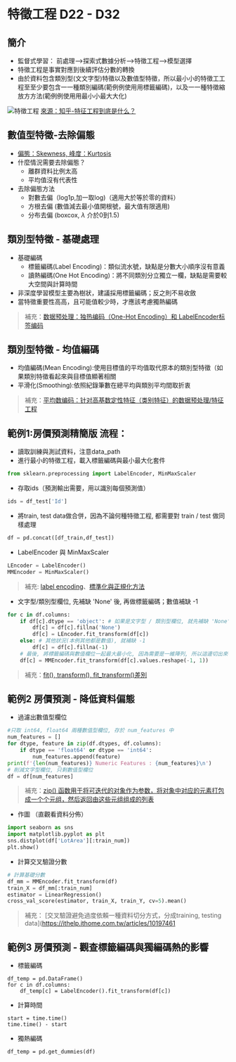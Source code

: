 # 特徵工程 D22 - D32

## 簡介
* 監督式學習：
  前處理-->探索式數據分析-->特徵工程-->模型選擇
* 特徵工程是事實對應到後續評估分數的轉換
* 由於資料包含類別型(⽂文字型)特徵以及數值型特徵，所以最⼩小的特徵⼯工程⾄至少要包含⼀一種類別編碼(範例例使⽤用標籤編碼)，以及⼀一種特徵縮放⽅方法(範例例使⽤用最⼩小最⼤大化)

![特徵工程](https://pic2.zhimg.com/80/20e4522e6104ad71fc543cc21f402b36_720w.jpg)
[來源：知乎-特征工程到底是什么？](https://www.zhihu.com/question/29316149)

## 數值型特徵-去除偏態
* [偏態：Skewness, 峰度：Kurtosis](https://blog.csdn.net/u013555719/article/details/78530879)
* 什麼情況需要去除偏態？
  * 離群資料比例太高
  * 平均值沒有代表性
* 去除偏態方法
  * 對數去偏（log1p,加一取log)（適用大於等於零的資料）
  * 方根去偏 (數值減去最小值開根號，最大值有限適用)
  * 分布去偏 (boxcox, $\lambda$ 介於0到1.5)

## 類別型特徵 - 基礎處理
* 基礎編碼
  * 標籤編碼(Label Encoding)：類似流水號，缺點是分數大小順序沒有意義
  * 讀熱編碼(One Hot Encoding)：將不同類別分立獨立一欄，缺點是需要較大空間與計算時間
* 非深度學習模型主要為樹狀，建議採用標籤編碼；反之則不易收斂
* 當特徵重要性⾼高，且可能值較少時，才應該考慮獨熱編碼
> 補充：[数据预处理：独热编码（One-Hot Encoding）和 LabelEncoder标签编码](https://www.twblogs.net/a/5baab6e32b7177781a0e6859/zh-cn/)

## 類別型特徵 - 均值編碼
* 均值編碼(Mean Encoding):使用目標值的平均值取代原本的類別型特徵（如果類別特徵看起來與目標值顯著相關
* 平滑化(Smoothing):依照紀錄筆數在總平均與類別平均間取折衷
> 補充：[平均数编码：针对高基数定性特征（类别特征）的数据预处理/特征工程](https://zhuanlan.zhihu.com/p/26308272)



## 範例1:房價預測精簡版 流程：
* 讀取訓練與測試資料，注意data_path
* 進行最小的特徵工程，載入標籤編碼與最小最大化套件
```python
from sklearn.preprocessing import LabelEncoder, MinMaxScaler
```
* 存取ids（預測輸出需要，用以識別每個預測值）
```python
ids = df_test['Id']
```
* 將train, test data做合併，因為不論何種特徵工程, 都需要對 train / test 做同樣處理
```python
df = pd.concat([df_train,df_test])
```
* LabelEncoder 與 MinMaxScaler
```python
LEncoder = LabelEncoder()
MMEncoder = MinMaxScaler()
```
>補充: [label encoding](https://medium.com/@PatHuang/初學python手記-3-資料前處理-label-encoding-one-hot-encoding-85c983d63f87)、[標準化與正規化方法](https://aifreeblog.herokuapp.com/posts/54/data_science_203/)

* 文字型/類別型欄位, 先補缺 'None' 後, 再做標籤編碼；數值補缺 -1
```python
for c in df.columns:
    if df[c].dtype == 'object': # 如果是文字型 / 類別型欄位, 就先補缺 'None' 後, 再做標籤編碼
        df[c] = df[c].fillna('None')
        df[c] = LEncoder.fit_transform(df[c])
    else: # 其他狀況(本例其他都是數值), 就補缺 -1
        df[c] = df[c].fillna(-1)
    # 最後, 將標籤編碼與數值欄位一起最大最小化, 因為需要是一維陣列, 所以這邊切出來後用 reshape 降維
    df[c] = MMEncoder.fit_transform(df[c].values.reshape(-1, 1))
```
>補充：[fit(), transform(), fit_transform()差別](https://blog.csdn.net/weixin_38278334/article/details/82971752)

## 範例2 房價預測 - 降低資料偏態
* 過濾出數值型欄位
```python
#只取 int64, float64 兩種數值型欄位, 存於 num_features 中
num_features = []
for dtype, feature in zip(df.dtypes, df.columns):
    if dtype == 'float64' or dtype == 'int64':
        num_features.append(feature)
print(f'{len(num_features)} Numeric Features : {num_features}\n')
# 削減文字型欄位, 只剩數值型欄位
df = df[num_features]
```
> 補充：[zip() 函数用于将可迭代的对象作为参数，将对象中对应的元素打包成一个个元组，然后返回由这些元组组成的列表](https://www.runoob.com/python/python-func-zip.html)
* 作圖 （直觀看資料分佈）
```python
import seaborn as sns
import matplotlib.pyplot as plt
sns.distplot(df['LotArea'][:train_num])
plt.show()
```
* 計算交叉驗證分數
```python
# 計算基礎分數
df_mm = MMEncoder.fit_transform(df)
train_X = df_mm[:train_num]
estimator = LinearRegression()
cross_val_score(estimator, train_X, train_Y, cv=5).mean()
```
> 補充： [交叉驗證避免過度依賴一種資料切分方式，分成training, testing data](https://ithelp.ithome.com.tw/articles/10197461

## 範例3 房價預測 - 觀查標籤編碼與獨編碼熱的影響
* 標籤編碼
```
df_temp = pd.DataFrame()
for c in df.columns:
    df_temp[c] = LabelEncoder().fit_transform(df[c])
```
* 計算時間
```
start = time.time()
time.time() - start
```
* 獨熱編碼
```
df_temp = pd.get_dummies(df)
```
